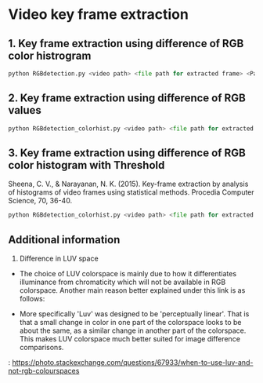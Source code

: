 # Video key frame extraction


## 1. Key frame extraction using difference of RGB color histrogram

```python
python RGBdetection.py <video path> <file path for extracted frame> <Paremeter to frame you want from video>
```

## 2. Key frame extraction using difference of RGB values

```python
python RGBdetection_colorhist.py <video path> <file path for extracted frame> <Paremeter to frame you want from video>
```

## 3. Key frame extraction using difference of RGB color histogram with Threshold

Sheena, C. V., & Narayanan, N. K. (2015). Key-frame extraction by analysis of histograms of video frames using statistical methods. Procedia Computer Science, 70, 36-40.

```python
python RGBdetection_colorhist.py <video path> <file path for extracted frame> <option - Paremeter to frame you want from video -- default : none>
```

## Additional information
1. Difference in LUV space

- The choice of LUV colorspace is mainly due to how it differentiates illuminance from chromaticity which will not be available in RGB colorspace.
Another main reason better explained under this link is as follows:

- More specifically 'Luv' was designed to be 'perceptually linear'. That is that a small change in color in one part of the colorspace looks to be about the same, as a similar change in another part of the colorspace. This makes LUV colorspace much better suited for image difference comparisons.

: https://photo.stackexchange.com/questions/67933/when-to-use-luv-and-not-rgb-colourspaces
